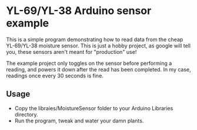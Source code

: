 # YL-69/YL-38 Arduino sensor example

This is a simple program demonstrating how to read data from the cheap YL-69/YL-38 moisture sensor.  This is just a hobby project, as google will tell you, these sensors aren't meant for "production" use!

The example project only toggles on the sensor before performing a reading, and powers it down after the read has been completed.  In my case, readings once every 30 seconds is fine.

## Usage

* Copy the libraies/MoistureSensor folder to your Arduino Libraries directory.
* Run the program, tweak and water your damn plants.


